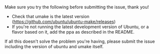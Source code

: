 Make sure you try the following before submitting the issue, thank you!

- Check that umake is the latest version (https://github.com/ubuntu/ubuntu-make/releases)
- If you're not running the latest development version of Ubuntu, or a flavor based on it, add the ppa as described in the README.

If all this doesn't solve the problem you're having, please submit the issue including the version of ubuntu and umake itself.
